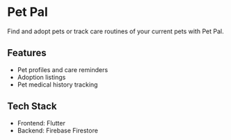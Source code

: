 # Pet Pal

Find and adopt pets or track care routines of your current pets with Pet Pal.

## Features
- Pet profiles and care reminders
- Adoption listings
- Pet medical history tracking

## Tech Stack
- Frontend: Flutter
- Backend: Firebase Firestore

